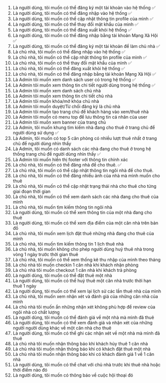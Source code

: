 1. Là người dùng, tôi muốn có thể đăng ký một tài khoản vào hệ thống ✅
2. Là người dùng, tôi muốn có thể đăng nhập vào hệ thống ✅
3. Là người dùng, tôi muốn có thể cập nhật thông tin profile của mình ✅
4. Là người dùng, tôi muốn có thể thay đổi mật khẩu của mình ✅
5. Là người dùng, tôi muốn có thể đăng xuất khỏi hệ thống ✅
6. Là người dùng, tôi muốn có thể đăng nhập bằng tài khoản Mạng Xã Hội ✅
7. Là người dùng, tôi muốn có thể đăng ký một tài khoản để làm chủ nhà ✅
8. Là chủ nhà, tôi muốn có thể đăng nhập vào hệ thống ✅
9. Là chủ nhà, tôi muốn có thể cập nhật thông tin profile của mình ✅
10. Là chủ nhà, tôi muốn có thể thay đổi mật khẩu của mình ✅
11. Là chủ nhà, tôi muốn có thể đăng xuất khỏi hệ thống ✅
12. Là chủ nhà, tôi muốn có thể đăng nhập bằng tài khoản Mạng Xã Hội ✅
13. Là Admin tôi muốn xem danh sách user có trong hệ thống ✅
14. Là Admin tôi muốn xem thông tin chi tiết người dùng trong hệ thống ✅
15. Là Admin tôi muốn xem danh sách chủ nhà
16. Là Admin tôi muốn xem thông tin chi tiết chủ nhà
17. Là Admin tôi muốn khóa/mở khóa chủ nhà
18. Là Admin tôi muốn duyệt/Từ chối đăng ký là chủ nhà
19. Là Admin tôi muốn tạo trang chủ để khách hàng vào xem/thuê nhà
20. Là Admin tôi muốn có menu top để lưu thông tin cá nhân của user
21. Là Admin tôi muốn xem banner của trang chủ
22. Là Admin, tôi muốn khung tìm kiếm nhà đang cho thuê ở trang chủ để người dùng sử dụng ✅
23. Là Admin, tôi muốn có top 5 căn phòng có nhiều lượt thuê nhất ở trang chủ để người dùng nhìn thấy
24. Là Admin, tôi muốn có danh sách các nhà đang cho thuê ở trong hệ thống trang chủ để người dùng nhìn thấy ✅
25. Là Admin tôi muốn hiển thị footer với thông tin chính xác
26. Là chủ nhà, tôi muốn có thể đăng nhà để cho thuê. ✅
27. Là chủ nhà, tôi muốn có thể cập nhật thông tin ngôi nhà để cho thuê.
28. Là chủ nhà, tôi muốn có thể đăng nhiều ảnh của nhà mà mình muốn cho thuê
29. Là chủ nhà, tôi muốn có thể cập nhật trạng thái nhà cho thuê cho từng giai đoạn thời gian
30. Là chủ nhà, tôi muốn có thể xem danh sách các nhà đang cho thuê của mình
31. Là chủ nhà, tôi muốn tìm kiếm thông tin ngôi nhà
32. Là người dùng, tôi muốn có thể xem thông tin của một nhà đang cho thuê
33. Là người dùng, tôi muốn có thể xem địa điểm của một căn nhà trên bản đồ
34. Là chủ nhà, tôi muốn xem lịch đặt thuê những nhà đang cho thuê của mình
35. Là chủ nhà, tôi muốn tìm kiếm thông tin 1 lịch thuê nhà
36. Là chủ nhà, tôi muốn không cho phép người dùng huỷ thuê nhà trong vòng 1 ngày trước thời gian thuê
37. Là chủ nhà, tôi muốn có thể xem thống kê thu nhập của mình theo tháng
38. Là chủ nhà tôi muốn checkin 1 căn nhà khi khách nhận phòng
39. Là chủ nhà tôi muốn checkout 1 căn nhà khi khách trả phòng
40. Là người dùng, tôi muốn có thể đặt thuê một nhà
41. Là người dùng, tôi muốn có thể huỷ thuê một căn nhà trước thời hạn thuê 1 ngày
42. Là người dùng, tôi muốn có thể xem lại lịch sử các lần thuê nhà của mình
43. Là chủ nhà, tôi muốn xem nhận xét và đánh giá của những căn nhà của mình
44. Là chủ nhà tôi muốn ẩn những nhận xét không phù hợp để review của ngôi nhà có chất lượng
45. Là người dùng, tôi muốn có thể đánh giá về một nhà mà mình đã thuê
46. Là người dùng, tôi muốn có thể xem đánh giá và nhận xét của những người người dùng khác về một căn nhà cho thuê
47. Là người dùng, tôi muốn có thể ghi các nhận xét về một nhà mà mình đã thuê
48. Là chủ nhà tôi muốn nhận thông báo khi khách hủy thuê 1 căn nhà
49. Là chủ nhà tôi muốn nhận thông báo khi có khách đặt thuê một nhà
50. Là chủ nhà tôi muốn nhận thông báo khi có khách đánh giá 1 về 1 căn nhà
51. Là người dùng, tôi muốn có thể chat với chủ nhà trước khi thuê nhà hoặc thời điểm nào đó
52. Là người dùng, tôi muốn có thông báo về cuộc hội thoại đó

